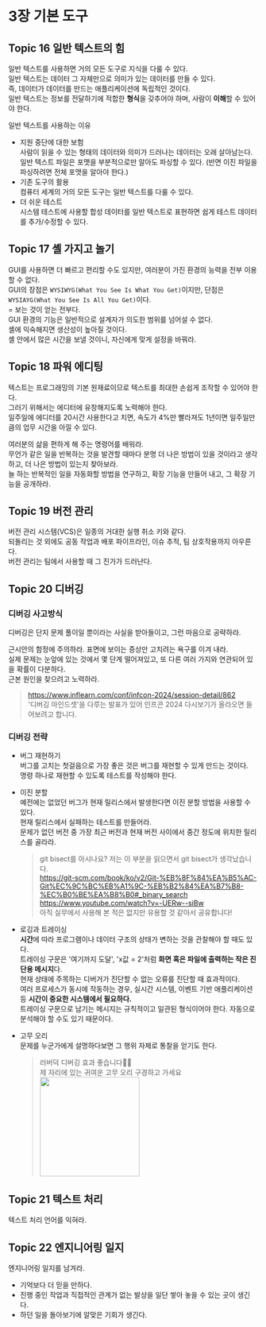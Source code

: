 # 3장 기본 도구

## Topic 16 일반 텍스트의 힘

일반 텍스트를 사용하면 거의 모든 도구로 지식을 다룰 수 있다.  
일반 텍스트는 데이터 그 자체만으로 의미가 있는 데이터를 만들 수 있다.  
즉, 데이터가 데이터를 만드는 애플리케이션에 독립적인 것이다.  
일반 텍스트는 정보를 전달하기에 적합한 **형식**을 갖추어야 하며, 사람이 **이해**할 수 있어야 한다.

일반 텍스트를 사용하는 이유

- 지원 중단에 대한 보험  
  사람이 읽을 수 있는 형태의 데이터와 의미가 드러나는 데이터는 오래 살아남는다.  
  일반 텍스트 파일은 포맷을 부분적으로만 알아도 파싱할 수 있다. (반면 이진 파일을 파싱하려면 전체 포맷을 알아야 한다.)
- 기존 도구의 활용  
  컴퓨터 세계의 거의 모든 도구는 일반 텍스트를 다룰 수 있다.
- 더 쉬운 테스트  
  시스템 테스트에 사용할 합성 데이터를 일반 텍스트로 표현하면 쉽게 테스트 데이터를 추가/수정할 수 있다.

## Topic 17 셸 가지고 놀기

GUI를 사용하면 더 빠르고 편리할 수도 있지만, 여러분이 가진 환경의 능력을 전부 이용할 수 없다.  
GUI의 장점은 `WYSIWYG(What You See Is What You Get)`이지만, 단점은 `WYSIAYG(What You See Is All You Get)`이다.  
= 보는 것이 얻는 전부다.  
GUI 환경의 기능은 일반적으로 설계자가 의도한 범위를 넘어설 수 없다.  
셸에 익숙해지면 생산성이 높아질 것이다.  
셸 안에서 많은 시간을 보낼 것이니, 자신에게 맞게 설정을 바꿔라.

## Topic 18 파워 에디팅

텍스트는 프로그래밍의 기본 원재료이므로 텍스트를 최대한 손쉽게 조작할 수 있어야 한다.  
그러기 위해서는 에디터에 유창해지도록 노력해야 한다.  
일주일에 에디터를 20시간 사용한다고 치면, 속도가 4%만 빨라져도 1년이면 일주일만큼의 업무 시간을 아낄 수 있다.

여러분의 삶을 편하게 해 주는 명령어를 배워라.  
무언가 같은 일을 반복하는 것을 발견할 때마다 분명 더 나은 방법이 있을 것이라고 생각하고, 더 나은 방법이 있는지 찾아보라.  
늘 하는 반복적인 일을 자동화할 방법을 연구하고, 확장 기능을 만들어 내고, 그 확장 기능을 공개하라.

## Topic 19 버전 관리

버전 관리 시스템(VCS)은 일종의 거대한 실행 취소 키와 같다.  
되돌리는 것 외에도 공동 작업과 배포 파이프라인, 이슈 추적, 팀 상호작용까지 아우른다.  
버전 관리는 팀에서 사용할 때 그 진가가 드러난다.

## Topic 20 디버깅

### 디버깅 사고방식

디버깅은 단지 문제 풀이일 뿐이라는 사실을 받아들이고, 그런 마음으로 공략하라.

근시안의 함정에 주의하라. 표면에 보이는 증상만 고치려는 욕구를 이겨 내라.  
실제 문제는 눈앞에 있는 것에서 몇 단계 떨어져있고, 또 다른 여러 가지와 연관되어 있을 확률이 다분하다.  
근본 원인을 찾으려고 노력하라.

> https://www.inflearn.com/conf/infcon-2024/session-detail/862  
> '디버깅 마인드셋'을 다루는 발표가 있어 인프콘 2024 다시보기가 올라오면 들어보려고 합니다.

### 디버깅 전략

- 버그 재현하기  
  버그를 고치는 첫걸음으로 가장 좋은 것은 버그를 재현할 수 있게 만드는 것이다.  
  명령 하나로 재현할 수 있도록 테스트를 작성해야 한다.
- 이진 분할  
  예전에는 없었던 버그가 현재 릴리스에서 발생한다면 이진 분할 방법을 사용할 수 있다.  
  현재 릴리스에서 실패하는 테스트를 만들어라.  
  문제가 없던 버전 중 가장 최근 버전과 현재 버전 사이에서 중간 정도에 위치한 릴리스를 골라라.
  
  > git bisect를 아시나요? 저는 이 부분을 읽으면서 git bisect가 생각났습니다.  
  > https://git-scm.com/book/ko/v2/Git-%EB%8F%84%EA%B5%AC-Git%EC%9C%BC%EB%A1%9C-%EB%B2%84%EA%B7%B8-%EC%B0%BE%EA%B8%B0#_binary_search  
  > https://www.youtube.com/watch?v=-UERw--siBw  
  > 아직 실무에서 사용해 본 적은 없지만 유용할 것 같아서 공유합니다!
- 로깅과 트레이싱  
  **시간**에 따라 프로그램이나 데이터 구조의 상태가 변하는 것을 관찰해야 할 때도 있다.  
  트레이싱 구문은 '여기까지 도달', 'x값 = 2'처럼 **화면 혹은 파일에 출력하는 작은 진단용 메시지**다.  
  현재 상태에 주목하는 디버거가 진단할 수 없는 오류를 진단할 때 효과적이다.  
  여러 프로세스가 동시에 작동하는 경우, 실시간 시스템, 이벤트 기반 애플리케이션 등 **시간이 중요한 시스템에서 필요하다.**  
  트레이싱 구문으로 남기는 메시지는 규칙적이고 일관된 형식이어야 한다. 자동으로 분석해야 할 수도 있기 때문이다.  
- 고무 오리  
  문제를 누군가에게 설명하다보면 그 행위 자체로 통찰을 얻기도 한다.
  > 러버덕 디버깅 효과 좋습니다👍🏻  
  > 제 자리에 있는 귀여운 고무 오리 구경하고 가세요  
  > <img src="https://github.com/user-attachments/assets/2f8d47e7-f938-42fc-85e6-d5f03550d1ab" width="200" />

## Topic 21 텍스트 처리

텍스트 처리 언어를 익혀라.

## Topic 22 엔지니어링 일지

엔지니어링 일지를 남겨라.

- 기억보다 더 믿을 만하다.
- 진행 중인 작업과 직접적인 관계가 없는 발상을 일단 쌓아 놓을 수 있는 곳이 생긴다.
- 하던 일을 돌아보기에 알맞은 기회가 생긴다.
